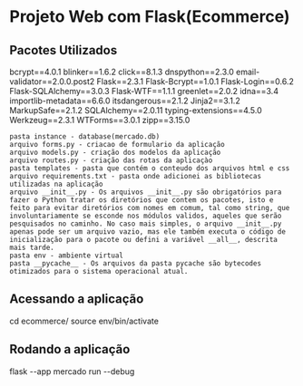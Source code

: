 # Projeto Web com Flask(Ecommerce) 

## Pacotes Utilizados
bcrypt==4.0.1
blinker==1.6.2
click==8.1.3
dnspython==2.3.0
email-validator==2.0.0.post2
Flask==2.3.1
Flask-Bcrypt==1.0.1
Flask-Login==0.6.2
Flask-SQLAlchemy==3.0.3
Flask-WTF==1.1.1
greenlet==2.0.2
idna==3.4
importlib-metadata==6.6.0
itsdangerous==2.1.2
Jinja2==3.1.2
MarkupSafe==2.1.2
SQLAlchemy==2.0.11
typing-extensions==4.5.0
Werkzeug==2.3.1
WTForms==3.0.1
zipp==3.15.0

```
pasta instance - database(mercado.db)
arquivo forms.py - criacao de formulario da aplicação
arquivo models.py - criação dos modelos da aplicação
arquivo routes.py - criação das rotas da aplicaçào
pasta templates - pasta que contém o conteudo dos arquivos html e css
arquivo requirements.txt - pasta onde adicionei as bibliotecas utilizadas na aplicação
arquivo __init__.py - Os arquivos __init__.py são obrigatórios para fazer o Python tratar os diretórios que contem os pacotes, isto e feito para evitar diretórios com nomes em comum, tal como string, que involuntariamente se esconde nos módulos validos, aqueles que serão pesquisados no caminho. No caso mais simples, o arquivo __init__.py apenas pode ser um arquivo vazio, mas ele também executa o código de inicialização para o pacote ou defini a variável __all__, descrita mais tarde.
pasta env - ambiente virtual
pasta __pycache__ - Os arquivos da pasta pycache são bytecodes otimizados para o sistema operacional atual.
```
 
## Acessando a aplicação
cd ecommerce/
source env/bin/activate
## Rodando a aplicação
flask --app mercado run --debug



